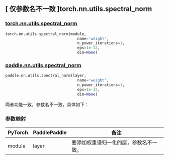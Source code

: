 ## [ 仅参数名不一致 ]torch.nn.utils.spectral_norm
### [torch.nn.utils.spectral_norm](https://pytorch.org/docs/stable/generated/torch.nn.utils.spectral_norm.html?highlight=nn+utils+spectral_norm#torch.nn.utils.spectral_norm)

```python
torch.nn.utils.spectral_norm(module,
                                name='weight',
                                n_power_iterations=1,
                                eps=1e-12,
                                dim=None)
```

### [paddle.nn.utils.spectral_norm](https://www.paddlepaddle.org.cn/documentation/docs/zh/api/paddle/nn/utils/spectral_norm_cn.html#spectral-norm)

```python
paddle.nn.utils.spectral_norm(layer,
                                name='weight',
                                n_power_iterations=1,
                                eps=1e-12,
                                dim=None)
```
两者功能一致，参数名不一致，具体如下：
### 参数映射
| PyTorch       | PaddlePaddle | 备注                                                   |
| ------------- | ------------ | ------------------------------------------------------ |
| module        | layer        | 要添加权重谱归一化的层，参数名不一致。                                  |
